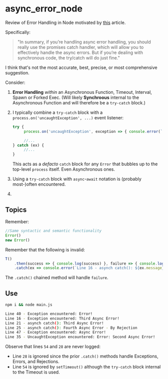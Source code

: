 # async_error_node

Review of Error Handling in Node motivated by [this](https://stackify.com/node-js-error-handling/#h-the-perils-of-async-try-catch) article.

Specifically:

> "In summary, if you’re handling async error handling, you should really use the promises catch handler, which will allow you to effectively handle the async errors. But if you’re dealing with synchronous code, the try/catch will do just fine."

I think that's not the most accurate, best, precise, or most comprehensive suggestion.

Consider:

1. **Error Handling** *within* an Asynchronous Function, Timeout, Interval, Spawn or Forked Exec. (Will likely **Synchroous** internal to the Asynchronous Function and will therefore be a `try-catch` block.)
2. I typically combine a `try-catch` block with a `process.on('uncaughtException', ...)` event listener:
   
   ```javascript
   try {
        process.on('uncaughtException', exception => { console.error(`Exception encountered: ${exception}`) })

        //...
   } catch (ex) {
        //...
   } 
   ```

   This acts as a *defacto* `catch` block for any `Error` that bubbles up to the top-level `process` itself. Even Asynchronous ones.
3. Using a `try-catch` block with `async`-`await` notation is (probably most-)often encountered.
4. 

## Topics

Remember:

```JavaScript
//Same syntactic and semantic functionality
Error()
new Error()
```

Remember that the following is invalid:
```JavaScript
T()
    .then(success => { console.log(success) }, failure => { console.log(failure) })
    .catch(ex => console.error(`Line 16 - asynch catch(): ${ex.message}`))
```
The `.catch()` chained method will handle `failure`.

## Use

```bash
npm i && node main.js
```

```bash
Line 40 - Exception encountered: Error!
Line 16 - Exception encountered: Third Async Error!
Line 21 - asynch catch(): Third Async Error!
Line 25 - asynch catch(): Fourth Async Error - By Rejection
Line 47 - Exception encountered: Async Error!
Line 35 - UncaughtException encountered: Error: Second Async Error!
```

Observe that lines `54` and `28` are never logged:

* Line `28` is ignored since the prior `.catch()` methods handle Exceptions, Errors, and Rejections.
* Line `54` is ignored by `setTimeout()` although the `try-catch` block internal to the Timeout is used.